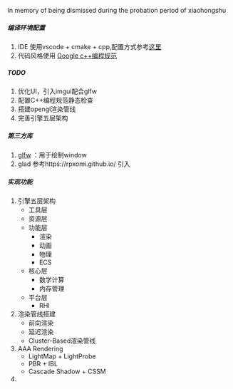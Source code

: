 In memory of being dismissed during the probation period of xiaohongshu

##### 编译环境配置

1. IDE  使用vscode + cmake + cpp,配置方式参考[这里](https://computingonplains.wordpress.com/building-c-applications-with-cmake-and-visual-studio-code/)
1. 代码风格使用 [Google c++编程规范](https://zh-google-styleguide.readthedocs.io/en/latest/google-cpp-styleguide/contents/)

##### TODO

1. 优化UI，引入imgui配合glfw
2. 配置C++编程规范静态检查
3. 搭建opengl渲染管线
4. 完善引擎五层架构

##### 第三方库

1. [glfw](https://github.com/glfw/glfw) ：用于绘制window
2. glad 参考https://rpxomi.github.io/ 引入

##### 实现功能

1. 引擎五层架构
   - 工具层
   - 资源层
   - 功能层
     - 渲染
     - 动画
     - 物理
     - ECS
   - 核心层
     - 数学计算
     - 内存管理
   - 平台层
     - RHI
2. 渲染管线搭建
   - 前向渲染
   - 延迟渲染
   - Cluster-Based渲染管线
3. AAA Rendering
   - LightMap + LightProbe
   - PBR + IBL
   - Cascade Shadow + CSSM
4. 



